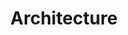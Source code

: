 ﻿---
title: "Architecture"
toc: true
tag: developers
category: "Workflow"
menus: 
    workflow:
        title: "FAQs" 
        icon: fa fa-file-word-o
        identifier: workflowfaqs
---

